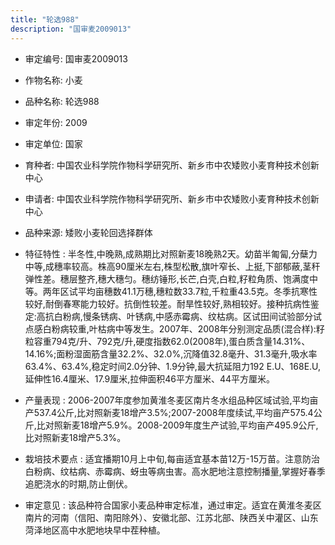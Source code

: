 ```yaml
---
title: "轮选988"
description: "国审麦2009013"
---
```

* 审定编号:  国审麦2009013

*  作物名称:  小麦

*  品种名称:  轮选988

*  审定年份:  2009

*  审定单位:  国家

* 育种者:  中国农业科学院作物科学研究所、新乡市中农矮败小麦育种技术创新中心

*  申请者:  中国农业科学院作物科学研究所、新乡市中农矮败小麦育种技术创新中心

*  品种来源:  矮败小麦轮回选择群体

*  特征特性 : 
半冬性,中晚熟,成熟期比对照新麦18晚熟2天。幼苗半匍匐,分蘖力中等,成穗率较高。株高90厘米左右,株型松散,旗叶窄长、上挺,下部郁蔽,茎秆弹性差。穗层整齐,穗大穗匀。穗纺锤形,长芒,白壳,白粒,籽粒角质、饱满度中等。两年区试平均亩穗数41.1万穗,穗粒数33.7粒,千粒重43.5克。冬季抗寒性较好,耐倒春寒能力较好。抗倒性较差。耐旱性较好,熟相较好。接种抗病性鉴定:高抗白粉病,慢条锈病、叶锈病,中感赤霉病、纹枯病。区试田间试验部分试点感白粉病较重,叶枯病中等发生。2007年、2008年分别测定品质(混合样):籽粒容重794克/升、792克/升,硬度指数62.0(2008年),蛋白质含量14.31%、14.16%;面粉湿面筋含量32.2%、32.0%,沉降值32.8毫升、31.3毫升,吸水率63.4%、63.4%,稳定时间2.0分钟、1.9分钟,最大抗延阻力192 E.U、168E.U,延伸性16.4厘米、17.9厘米,拉伸面积46平方厘米、44平方厘米。
 
*  产量表现 : 
2006-2007年度参加黄淮冬麦区南片冬水组品种区域试验,平均亩产537.4公斤,比对照新麦18增产3.5%;2007-2008年度续试,平均亩产575.4公斤,比对照新麦18增产5.9%。2008-2009年度生产试验,平均亩产495.9公斤,比对照新麦18增产5.3%。

*  栽培技术要点 : 
适宜播期10月上中旬,每亩适宜基本苗12万-15万苗。注意防治白粉病、纹枯病、赤霉病、蚜虫等病虫害。高水肥地注意控制播量,掌握好春季追肥浇水的时期,防止倒伏。

*  审定意见 : 
该品种符合国家小麦品种审定标准，通过审定。适宜在黄淮冬麦区南片的河南（信阳、南阳除外）、安徽北部、江苏北部、陕西关中灌区、山东菏泽地区高中水肥地块早中茬种植。
